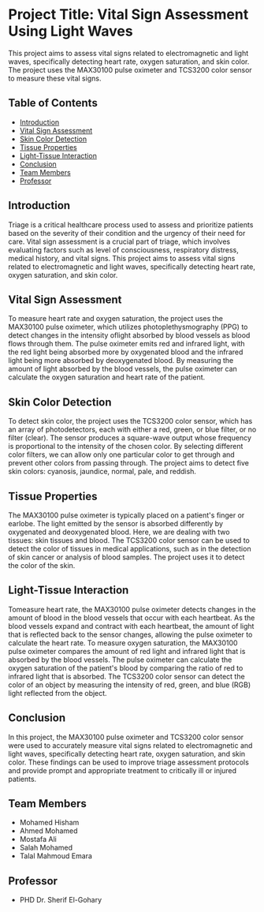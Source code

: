 # Project Title: Vital Sign Assessment Using Light Waves

This project aims to assess vital signs related to electromagnetic and light waves, specifically detecting heart rate, oxygen saturation, and skin color. The project uses the MAX30100 pulse oximeter and TCS3200 color sensor to measure these vital signs.

## Table of Contents

- [Introduction](#introduction)
- [Vital Sign Assessment](#vital-sign-assessment)
- [Skin Color Detection](#skin-color-detection)
- [Tissue Properties](#tissue-properties)
- [Light-Tissue Interaction](#light-tissue-interaction)
- [Conclusion](#conclusion)
- [Team Members](#team-members)
- [Professor](#professor)

## Introduction

Triage is a critical healthcare process used to assess and prioritize patients based on the severity of their condition and the urgency of their need for care. Vital sign assessment is a crucial part of triage, which involves evaluating factors such as level of consciousness, respiratory distress, medical history, and vital signs. This project aims to assess vital signs related to electromagnetic and light waves, specifically detecting heart rate, oxygen saturation, and skin color.

## Vital Sign Assessment

To measure heart rate and oxygen saturation, the project uses the MAX30100 pulse oximeter, which utilizes photoplethysmography (PPG) to detect changes in the intensity oflight absorbed by blood vessels as blood flows through them. The pulse oximeter emits red and infrared light, with the red light being absorbed more by oxygenated blood and the infrared light being more absorbed by deoxygenated blood. By measuring the amount of light absorbed by the blood vessels, the pulse oximeter can calculate the oxygen saturation and heart rate of the patient.

## Skin Color Detection

To detect skin color, the project uses the TCS3200 color sensor, which has an array of photodetectors, each with either a red, green, or blue filter, or no filter (clear). The sensor produces a square-wave output whose frequency is proportional to the intensity of the chosen color. By selecting different color filters, we can allow only one particular color to get through and prevent other colors from passing through. The project aims to detect five skin colors: cyanosis, jaundice, normal, pale, and reddish.

## Tissue Properties

The MAX30100 pulse oximeter is typically placed on a patient's finger or earlobe. The light emitted by the sensor is absorbed differently by oxygenated and deoxygenated blood. Here, we are dealing with two tissues: skin tissues and blood. The TCS3200 color sensor can be used to detect the color of tissues in medical applications, such as in the detection of skin cancer or analysis of blood samples. The project uses it to detect the color of the skin.

## Light-Tissue Interaction

Tomeasure heart rate, the MAX30100 pulse oximeter detects changes in the amount of blood in the blood vessels that occur with each heartbeat. As the blood vessels expand and contract with each heartbeat, the amount of light that is reflected back to the sensor changes, allowing the pulse oximeter to calculate the heart rate. To measure oxygen saturation, the MAX30100 pulse oximeter compares the amount of red light and infrared light that is absorbed by the blood vessels. The pulse oximeter can calculate the oxygen saturation of the patient's blood by comparing the ratio of red to infrared light that is absorbed. The TCS3200 color sensor can detect the color of an object by measuring the intensity of red, green, and blue (RGB) light reflected from the object.

## Conclusion

In this project, the MAX30100 pulse oximeter and TCS3200 color sensor were used to accurately measure vital signs related to electromagnetic and light waves, specifically detecting heart rate, oxygen saturation, and skin color. These findings can be used to improve triage assessment protocols and provide prompt and appropriate treatment to critically ill or injured patients.

## Team Members
- Mohamed Hisham
- Ahmed Mohamed
- Mostafa Ali
- Salah Mohamed
- Talal Mahmoud Emara

## Professor
- PHD Dr. Sherif El-Gohary
